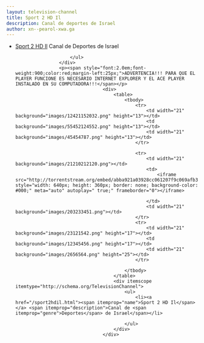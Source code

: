 ```yaml
---
layout: television-channel
title: Sport 2 HD Il
description: Canal de deportes de Israel
author: xn--pearol-xwa.ga
---
```

<html>
					<div itemscope itemtype="http://schema.org/TelevisionChannel">
						<ul>
							<li><a href="/sport2hdil.html"><span itemprop="name">Sport 2 HD Il</span></a> <span itemprop="description">Canal de <span itemprop="genre">Deportes</span> de Israel</span></li>
							
						</ul>
					</div>
					<p><span style="font:2.0em;font-weight:900;color:red;margin-left:25px;">ADVERTENCIA!!! PARA QUE EL PLAYER FUNCIONE ES NECESARIO INTERNET EXPLORER Y EL ACE PLAYER INSTALADO EN SU COMPUTADORA!!!</span></p>
									<div>
										<table>
											<tbody>
												<tr>
													<td width="21" background="images/12421152032.png" height="13"></td>
													<td background="images/55452124552.png" height="13"></td>
													<td width="21" background="images/45454787.png" height="13"></td>
												</tr>

												<tr>
													<td width="21" background="images/21210212120.png"></td>
													<td>
														<iframe src="http://torrentstream.org/embed/abba921a03928cc061207f9c069afb3704f50583" style="width: 640px; height: 360px; border: none; background-color: #000;" meta="auto" autoplay=" true;" frameborder="0"></iframe>
								
													</td>
													<td width="21" background="images/203233451.png"></td>
												</tr>
												<tr>
													<td width="21" background="images/23121542.png" height="17"></td>
													<td background="images/12345456.png" height="17"></td>
													<td width="21" background="images/2656564.png" height="25"></td>
												</tr>

											</tbody>
										</table>
										<div itemscope itemtype="http://schema.org/TelevisionChannel">
											<ul>
												<li><a href="/sport2hdil.html"><span itemprop="name">Sport 2 HD Il</span></a> <span itemprop="description">Canal de <span itemprop="genre">Deportes</span> de Israel</span></li>
							
											</ul>
										</div>
									</div>
</html>